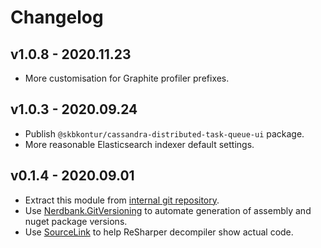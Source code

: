 # Changelog

## v1.0.8 - 2020.11.23
- More customisation for Graphite profiler prefixes.

## v1.0.3 - 2020.09.24
- Publish `@skbkontur/cassandra-distributed-task-queue-ui` package.
- More reasonable Elasticsearch indexer default settings.

## v0.1.4 - 2020.09.01
- Extract this module from [internal git repository](https://git.skbkontur.ru/edi/edi/tree/f34434a2a859ad584c141329a94f0bee61eb005f/RemoteTaskQueue).
- Use [Nerdbank.GitVersioning](https://github.com/dotnet/Nerdbank.GitVersioning) to automate generation of assembly and nuget package versions.
- Use [SourceLink](https://github.com/dotnet/sourcelink) to help ReSharper decompiler show actual code.
